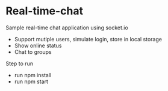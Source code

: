 # Real-time-chat
Sample real-time chat application using socket.io

- Support mutiple users, simulate login, store in local storage
- Show online status
- Chat to groups

Step to run
- run npm install
- run npm start
